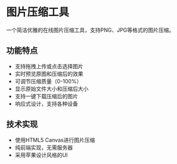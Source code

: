 # 图片压缩工具

一个简洁优雅的在线图片压缩工具，支持PNG、JPG等格式的图片压缩。

## 功能特点

- 支持拖拽上传或点击选择图片
- 实时预览原图和压缩后的效果
- 可调节压缩质量（0-100%）
- 显示原始文件大小和压缩后大小
- 支持一键下载压缩后的图片
- 响应式设计，支持各种设备

## 技术实现

- 使用HTML5 Canvas进行图片压缩
- 纯前端实现，无需服务器
- 采用苹果设计风格的UI 